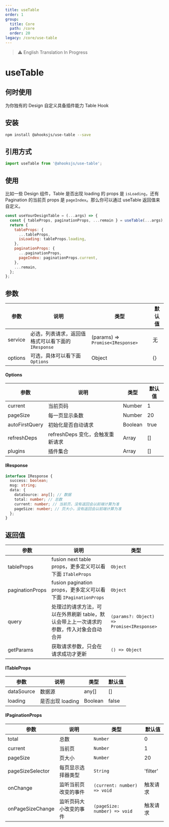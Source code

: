 ```yaml
---
title: useTable
order: 1
group:
  title: Core
  path: /core
  order: 20
legacy: /core/use-table
---
```


> ⚠️ English Translation In Progress

# useTable

## 何时使用

为你独有的 Design 自定义具备插件能力 Table Hook

## 安装

```sh
npm install @ahooksjs/use-table --save
```

## 引用方式

```js
import useTable from '@ahooksjs/use-table';
```

## 使用

比如一些 Design 组件，Table 是否出现 loading 的 props 是 `isLoading`，还有 Pagination 的当前页 props 是 `pageIndex`。那么你可以通过 useTable 返回值来自定义。

```js
const useYourDesignTable = (...args) => {
  const { tableProps, paginationProps, ...remain } = useTable(...args);
  return {
    tableProps: {
      ...tableProps,
      isLoading: tableProps.loading,
    },
    paginationProps: {
      ...paginationProps,
      pageIndex: paginationProps.current,
    },
    ...remain,
  };
};
```

## 参数

| 参数    | 说明                                               | 类型                             | 默认值 |
| ------- | -------------------------------------------------- | -------------------------------- | ------ |
| service | 必选，列表请求，返回值格式可以看下面的 `IResponse` | (params) => `Promise<IResponse>` | 无     |
| options | 可选，具体可以看下面 `Options`                     | Object                           | {}     |

#### Options

| 参数           | 说明                             | 类型    | 默认值 |
| -------------- | -------------------------------- | ------- | ------ |
| current        | 当前页码                         | Number  | 1      |
| pageSize       | 每一页显示条数                   | Number  | 20     |
| autoFirstQuery | 初始化是否自动请求               | Boolean | true   |
| refreshDeps    | refreshDeps 变化，会触发重新请求 | Array   | []     |
| plugins        | 插件集合                         | Array   | []     |

#### IResponse

```ts
interface IResponse {
  success: boolean;
  msg: string;
  data: {
    dataSource: any[]; // 数据
    total: number; // 总数
    current: number; // 当前页，没有返回会以前端计算为准
    pageSize: number; // 页大小，没有返回会以前端计算为准
  };
}
```

## 返回值

| 参数            | 说明                                                                                   | 类型                                      |
| --------------- | -------------------------------------------------------------------------------------- | ----------------------------------------- |
| tableProps      | fusion next table props，更多定义可以看下面 `ITableProps`                              | `Object`                                  |
| paginationProps | fusion pagination props，更多定义可以看下面 `IPaginationProps`                         | `Object`                                  |
| query           | 处理过的请求方法，可以在外界刷新 table，默认会带上上一次请求的参数，传入对象会自动合并 | `(params?: Object) => Promise<IResponse>` |
| getParams       | 获取请求参数，只会在请求成功才更新                                                     | `() => Object`                            |

#### ITableProps

| 参数       | 说明             | 类型    | 默认值 |
| ---------- | ---------------- | ------- | ------ |
| dataSource | 数据源           | any[]   | []     |
| loading    | 是否出现 loading | Boolean | false  |

#### IPaginationProps

| 参数             | 说明                   | 类型                         | 默认值   |
| ---------------- | ---------------------- | ---------------------------- | -------- |
| total            | 总数                   | `Number`                     | 0        |
| current          | 当前页                 | `Number`                     | 1        |
| pageSize         | 页大小                 | `Number`                     | 20       |
| pageSizeSelector | 每页显示选择器类型     | `String`                     | 'filter' |
| onChange         | 监听当前页改变的事件   | `(current: number) => void`  | 触发请求 |
| onPageSizeChange | 监听页码大小改变的事件 | `(pageSize: number) => void` | 触发请求 |
